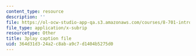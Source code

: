 ```yaml
---
content_type: resource
description: ''
file: https://ol-ocw-studio-app-qa.s3.amazonaws.com/courses/8-701-introduction-to-nuclear-and-particle-physics-fall-2020/364d31d324a2c8aba9c7d1404b5275d0_quSdhgX3NB8.srt
file_type: application/x-subrip
resourcetype: Other
title: 3play caption file
uid: 364d31d3-24a2-c8ab-a9c7-d1404b5275d0
---
```

